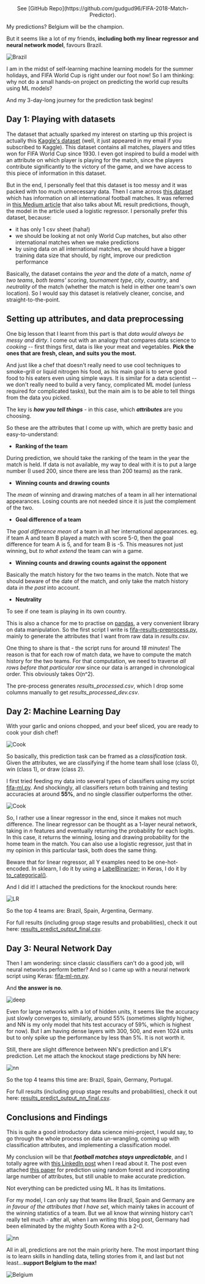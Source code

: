 <center> See [GitHub Repo](https://github.com/gudgud96/FIFA-2018-Match-Predictor). </center>

My predictions? Belgium will be the champion. 

But it seems like a lot of my friends, **including both my linear regressor and neural network model**, favours Brazil.

![Brazil](../images/brazil.png)

I am in the midst of self-learning machine learning models for the summer holidays, and FIFA World Cup is right under our foot now! So I am thinking: why not do a small hands-on project on predicting the world cup results using ML models?

And my 3-day-long journey for the prediction task begins!

## **Day 1: Playing with datasets**

The dataset that actually sparked my interest on starting up this project is actually this [Kaggle's dataset](https://www.kaggle.com/abecklas/fifa-world-cup) (well, it just appeared in my email if you subscribed to Kaggle). This dataset contains all matches, players and titles won for FIFA World Cup since 1930. I even got inspired to build a model with an attribute on which player is playing for the match, since the players contribute significantly to the victory of the game, and we have access to this piece of information in this dataset. 

But in the end, I personally feel that this dataset is too messy and it was packed with too much unnecessary data. Then I came across [this dataset](https://www.kaggle.com/martj42/international-football-results-from-1872-to-2017/data) which has information on all international football matches. It was referred in [this Medium article](https://blog.goodaudience.com/predicting-fifa-world-cup-2018-using-machine-learning-dc07ad8dd576) that also talks about ML result predictions, though, the model in the article used a logistic regressor. I personally prefer this dataset, because:

- it has only 1 csv sheet (haha!)
- we should be looking at not only World Cup matches, but also other international matches when we make predictions
- by using data on all international matches, we should have a bigger training data size that should, by right, improve our prediction performance

Basically, the dataset contains the *year* and the *date* of a match, *name of two teams*, *both teams' scoring*, *tournament type*, *city*, *country*, and *neutrality* of the match (whether the match is held in either one team's own location). So I would say this dataset is relatively cleaner, concise, and straight-to-the-point.

## **Setting up attributes, and data preprocessing**

One big lesson that I learnt from this part is that *data would always be messy and dirty*. I come out with an analogy that compares data science to *cooking* -- first things first, data is like your meat and vegetables. **Pick the ones that are fresh, clean, and suits you the most.**

And just like a chef that doesn't really need to use cool techniques to smoke-grill or liquid nitrogen his food, as his main goal is to serve good food to his eaters even using simple ways. It is similar for a data scientist -- we don't really need to build a very fancy, complicated ML model (unless required for complicated tasks), but the main aim is to be able to tell things from the data you picked. 

The key is ***how you tell things*** - in this case, which ***attributes*** are you choosing.

So these are the attributes that I come up with, which are pretty basic and easy-to-understand:

- **Ranking of the team**

During prediction, we should take the ranking of the team in the year the match is held. If data is not available, my way to deal with it is to put a large number (I used 200, since there are less than 200 teams) as the rank.

- **Winning counts and drawing counts** 

The *mean* of winning and drawing matches of a team in all her international appearances. Losing counts are not needed since it is just the complement of the two.

- **Goal difference of a team**

The *goal difference mean* of a team in all her international appearances. eg. if team A and team B played a match with score 5-0, then the goal difference for team A is 5, and for team B is -5. This measures not just winning, but *to what extend* the team can win a game.

- **Winning counts and drawing counts against the opponent**

Basically the match history for the two teams in the match. Note that we should beware of the date of the match, and only take the match history data *in the past* into account.

- **Neutrality**

To see if one team is playing in its own country.

This is also a chance for me to practise on [pandas](https://pandas.pydata.org/), a very convenient library on data manipulation. So the first script I write is [fifa-results-preprocess.py](https://github.com/gudgud96/FIFA-2018-Match-Predictor/blob/master/fifa-results-preprocess.py), mainly to generate the attributes that I want from raw data in *results.csv*. 

One thing to share is that - the script runs for around *18 minutes*! The reason is that for each row of match data, we have to compute the match history for the two teams. For that computation, we need to traverse *all rows before that particular row* since our data is arranged in chronological order. This obviously takes O(n^2).

The pre-process generates *results_processed.csv*, which I drop some columns manually to get *results_processed_dev.csv*.

## **Day 2: Machine Learning Day**

With your garlic and onions chopped, and your beef sliced, you are ready to cook your dish chef!

![Cook](../images/cook.jpg)

So basically, this prediction task can be framed as a *classification task*. Given the attributes, we are classifying if the home team shall lose (class 0), win (class 1), or draw (class 2).

I first tried feeding my data into several types of classifiers using my script [fifa-ml.py](https://github.com/gudgud96/FIFA-2018-Match-Predictor/blob/master/fifa-ml.py). And shockingly, all classifiers return both training and testing accuracies at around **55%**, and no single classifier outperforms the other.

![Cook](../images/model_performance.png)

So, I rather use a linear regressor in the end, since it makes not much difference. The linear regressor can be thought as a 1-layer neural network, taking in *n* features and eventually returning the probability for each logits. In this case, it returns the winning, losing and drawing probability for the home team in the match. You can also use a logistic regressor, just that in my opinion in this particular task, both does the same thing.

Beware that for linear regressor, all Y examples need to be one-hot-encoded. In sklearn, I do it by using a [LabelBinarizer](http://scikit-learn.org/stable/modules/generated/sklearn.preprocessing.LabelBinarizer.html); in Keras, I do it by [to_categorical()](https://keras.io/utils/#to_categorical).

And I did it! I attached the predictions for the knockout rounds here:

![LR](../images/linear-regressor-knockout.PNG)

So the top 4 teams are: Brazil, Spain, Argentina, Germany.

For full results (including group stage results and probabilities), check it out here: [results_predict_output_final.csv](https://github.com/gudgud96/FIFA-2018-Match-Predictor/blob/master/results_predict_output_final.csv).

## **Day 3: Neural Network Day**

Then I am wondering: since classic classifiers can't do a good job, will neural networks perform better? And so I came up with a neural network script using Keras: [fifa-ml-nn.py](https://github.com/gudgud96/FIFA-2018-Match-Predictor/blob/master/fifa-ml-nn.py).

And **the answer is no**.

![deep](../images/fifa-deep-nn.png)

Even for large networks with a lot of hidden units, it seems like the accuracy just slowly converges to, similarly, around 55% (sometimes slightly higher, and NN is my only model that hits test accuracy of 59%, which is highest for now). But I am having dense layers with 300, 500, and even 1024 units but to only spike up the performance by less than 5%. It is not worth it.

Still, there are slight difference between NN's prediction and LR's prediction. Let me attach the knockout stage predictions by NN here:

![nn](../images/nn-knockout.PNG)

So the top 4 teams this time are: Brazil, Spain, Germany, Portugal.

For full results (including group stage results and probabilities), check it out here: [results_predict_output_nn_final.csv](https://github.com/gudgud96/FIFA-2018-Match-Predictor/blob/master/results_predict_output_nn_final.csv).

## **Conclusions and Findings**

This is quite a good introductory data science mini-project, I would say, to go through the whole process on data un-wrangling, coming up with classification attributes, and implementing a classification model.

My conclusion will be that ***football matches stays unpredictable***, and I totally agree with [this LinkedIn post](https://www.linkedin.com/feed/update/urn:li:activity:6417784109510254592/) when I read about it. The post even attached [this paper](https://arxiv.org/pdf/1806.03208.pdf) for prediction using random forest and incorporating large number of attributes, but still unable to make accurate prediction.

Not everything can be predicted using ML. It has its limitations.

For my model, I can only say that teams like Brazil, Spain and Germany are *in favour of the attributes that I have set*, which mainly takes in account of the winning statistics of a team. But we all know that winning history can't really tell much - after all, when I am writing this blog post, Germany had been eliminated by the mighty South Korea with a 2-0.

![nn](../images/german.jpg)

All in all, predictions are not the main priority here. The most important thing is to learn skills in handling data, telling stories from it, and last but not least...**support Belgium to the max!**

![Belgium](../images/belgium.jpg)